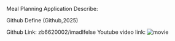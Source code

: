 Meal Planning Application
Describe:

Github 
Define (Github,2025)

Github Link: zb6620002/imadIfelse
Youtube video link: 
![movie](https://github.com/user-attachments/assets/60aec0e9-4295-4548-9ddd-6e364801759b)
